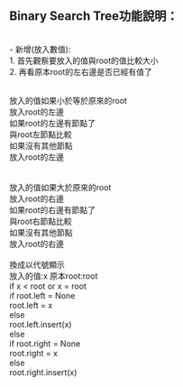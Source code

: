 Binary Search Tree功能說明：
------
<br>
- 新增(放入數值):
<br>1. 首先觀察要放入的值與root的值比較大小
<br>2. 再看原本root的左右邊是否已經有值了
     
<br>     放入的值如果小於等於原來的root
<br>     放入root的左邊
<br>     如果root的左邊有節點了
<br>     與root左節點比較
<br>     如果沒有其他節點
<br>     放入root的左邊
<br>     
<br>     放入的值如果大於原來的root
<br>     放入root的右邊
<br>     如果root的右邊有節點了
<br>     與root右節點比較
<br>     如果沒有其他節點
<br>     放入root的右邊
<br>
<br>     換成以代號顯示
<br>     放入的值:x 原本root:root
<br>     if x < root or x = root
<br>         if root.left = None
<br>             root.left = x
<br>         else
<br>             root.left.insert(x)
<br>     else
<br>         if root.right = None
<br>             root.right = x
<br>         else
<br>             root.right.insert(x)
    
